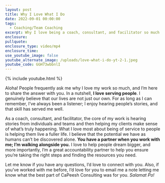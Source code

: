 ```yaml
---
layout: post
title: Why I Love What I Do
date: 2022-09-01 00:00:00
tags:
  - Coaching/Team Coaching
excerpt: Why I love being a coach, consultant, and facilitator so much.
enclosure:
pullquote:
enclosure_type: video/mp4
enclosure_time:
use_youtube_image: false
youtube_alternate_image: /uploads/love-what-i-do-yt-2-1.jpeg
youtube_code: GGH73wbbnlI
---
```

{% include youtube.html %}

Aloha\! People frequently ask me why I love my work so much, and I’m here to share the answer with you. In a nutshell, **I love serving people**. I genuinely believe that our lives are not just our own. For as long as I can remember, I’ve always been a listener; I enjoy hearing people’s stories, and that skill has served me well.&nbsp;

As a coach, consultant, and facilitator, the core of my work is hearing stories from individuals and teams and then helping my clients make sense of what’s truly happening. What I love most about being of service to people is helping them live a fuller life. I believe that the potential we have as humans can’t be discovered alone. **You have a partner when you work with me; I’m walking alongside you.** I love to help people dream bigger, and more importantly, I’m a great accountability partner to help you ensure you’re taking the right steps and finding the resources you need.

Let me know if you have any questions, I’d love to connect with you. Also, if you’ve worked with me before, I’d love for you to email me a note letting me know what the best part of CaPeesh Consulting was for you. *Salamat Po\!*
